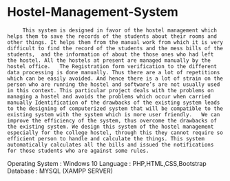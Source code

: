 # Hostel-Management-System
         This system is designed in favor of the hostel management which helps them to save the records of the students about their rooms and other things. It helps them from the manual work from which it is very difficult to find the record of the students and the mess bills of the students,  and the information of about the those ones who had left the hostel. All the hostels at present are managed manually by the hostel office.   The Registration form verification to the different data processing is done manually. Thus there are a lot of repetitions which can be easily avoided. And hence there is a lot of strain on the person who are running the hostel and software’s are not usually used in this context. This particular project deals with the problems on managing a hostel and avoids the problems which occur when carried manually Identification of the drawbacks of the existing system leads to the designing of computerized system that will be compatible to the existing system with the system which is more user friendly.   We can improve the efficiency of the system, thus overcome the drawbacks of the existing system. We design this system of the hostel management especially for the college hostel, through this they cannot require so efficient person to handle and calculate the things. This system automatically calculates all the bills and issued the notifications for those students who are against some rules.  

Operating System : Windows 10
Language : PHP,HTML,CSS,Bootstrap 
Database : MYSQL (XAMPP SERVER)
